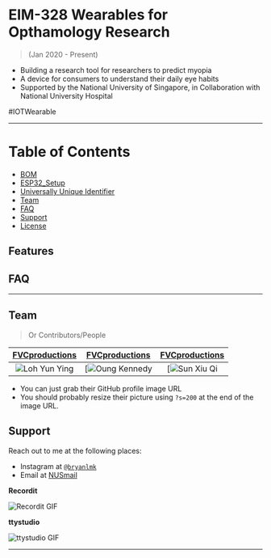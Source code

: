 # EIM-328 Wearables for Opthamology Research 
>(Jan 2020 - Present)

- Building a research tool for researchers to predict myopia
- A device for consumers to understand their daily eye habits
- Supported by the National University of Singapore, in Collaboration with National University Hospital

#IOTWearable

---
# Table of Contents 

- [BOM](#BOM)
- [ESP32_Setup](#ESP32_Setup)
- [Universally Unique Identifier](#UUID)
- [Team](#team)
- [FAQ](#faq)
- [Support](#support)
- [License](#license)

## Features


## FAQ
---
## Team

> Or Contributors/People

| <a href="http://fvcproductions.com" target="_blank">**FVCproductions**</a> | <a href="http://fvcproductions.com" target="_blank">**FVCproductions**</a> | <a href="http://fvcproductions.com" target="_blank">**FVCproductions**</a> |
| :---: |:---:| :---:|
| ![Loh Yun Ying](https://wearesutd.sutd.edu.sg/wp-content/uploads/2017/11/generic-male-icon-blue.jpg)| [![Oung Kennedy](https://wearesutd.sutd.edu.sg/wp-content/uploads/2017/11/generic-male-icon-blue.jpg) | [![Sun Xiu Qi](https://wearesutd.sutd.edu.sg/wp-content/uploads/2017/11/generic-male-icon-blue.jpg)|



- You can just grab their GitHub profile image URL
- You should probably resize their picture using `?s=200` at the end of the image URL.

## Support

Reach out to me at the following places:

- Instagram at <a href="http://instagram.com/bryanlmk" target="_blank">`@bryanlmk`</a>
- Email at <a href=mailto:e0310111@u.nus.edu>NUSmail</a>

**Recordit**

![Recordit GIF](http://g.recordit.co/iLN6A0vSD8.gif)

**ttystudio**

![ttystudio GIF](https://raw.githubusercontent.com/chjj/ttystudio/master/img/example.gif)

---


